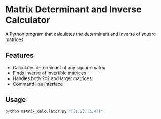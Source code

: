 # Matrix Determinant and Inverse Calculator

A Python program that calculates the determinant and inverse of square matrices.

## Features
- Calculates determinant of any square matrix
- Finds inverse of invertible matrices
- Handles both 2x2 and larger matrices
- Command line interface

## Usage
```bash
python matrix_calculator.py "[[1,2],[3,4]]"
